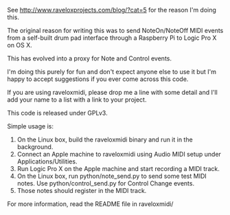 See http://www.raveloxprojects.com/blog/?cat=5 for the reason I'm doing this.

The original reason for writing this was to send NoteOn/NoteOff MIDI events from
a self-built drum pad interface through a Raspberry Pi to Logic Pro X on OS X.

This has evolved into a proxy for Note and Control events.

I'm doing this purely for fun and don't expect anyone else to use
it but I'm happy to accept suggestions if you ever come across
this code.

If you are using raveloxmidi, please drop me a line with some detail and I'll add your name to a list
with a link to your project.

This code is released under GPLv3.

Simple usage is:

1. On the Linux box, build the raveloxmidi binary and run it in the background.
2. Connect an Apple machine to raveloxmidi using Audio MIDI setup under Applications/Utilities.
3. Run Logic Pro X on the Apple machine and start recording a MIDI track.
4. On the Linux box, run python/note_send.py to send some test MIDI notes. Use python/control_send.py for Control Change events.
5. Those notes should register in the MIDI track.

For more information, read the README file in raveloxmidi/
